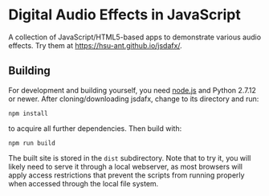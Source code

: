 # Digital Audio Effects in JavaScript

A collection of JavaScript/HTML5-based apps to demonstrate various audio effects. Try them
at https://hsu-ant.github.io/jsdafx/.

## Building

For development and building yourself, you need [node.js](https://nodejs.org/en/download/)
and Python 2.7.12 or newer. After cloning/downloading jsdafx, change to its directory and
run:
```
npm install
```
to acquire all further dependencies. Then build with:
```
npm run build
```
The built site is stored in the `dist` subdirectory. Note that to try it, you will likely
need to serve it through a local webserver, as most browsers will apply access restrictions
that prevent the scripts from running properly when accessed through the local file system.
